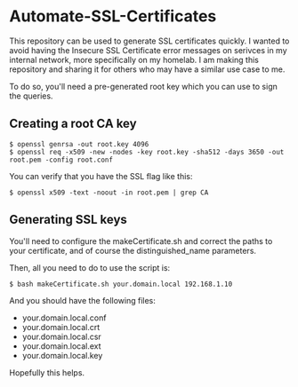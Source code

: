 # Automate-SSL-Certificates

This repository can be used to generate SSL certificates quickly. I wanted to avoid having the Insecure SSL Certificate error messages on serivces in my internal network, more specifically on my homelab. I am making this repository and sharing it for others who may have a similar use case to me. 

To do so, you'll need a pre-generated root key which you can use to sign the queries.

## Creating a root CA key

```
$ openssl genrsa -out root.key 4096
$ openssl req -x509 -new -nodes -key root.key -sha512 -days 3650 -out root.pem -config root.conf
```

You can verify that you have the SSL flag like this: 

```
$ openssl x509 -text -noout -in root.pem | grep CA
```

## Generating SSL keys

You'll need to configure the makeCertificate.sh and correct the paths to your certificate, and of course the distinguished_name parameters. 

Then, all you need to do to use the script is: 

```
$ bash makeCertificate.sh your.domain.local 192.168.1.10
``` 

And you should have the following files: 

- your.domain.local.conf
- your.domain.local.crt 
- your.domain.local.csr 
- your.domain.local.ext
- your.domain.local.key

Hopefully this helps. 

